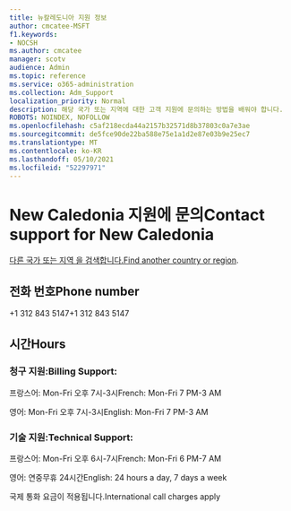 ```yaml
---
title: 뉴칼레도니아 지원 정보
author: cmcatee-MSFT
f1.keywords:
- NOCSH
ms.author: cmcatee
manager: scotv
audience: Admin
ms.topic: reference
ms.service: o365-administration
ms.collection: Adm_Support
localization_priority: Normal
description: 해당 국가 또는 지역에 대한 고객 지원에 문의하는 방법을 배워야 합니다.
ROBOTS: NOINDEX, NOFOLLOW
ms.openlocfilehash: c5af218ecda44a2157b32571d8b37803c0a7e3ae
ms.sourcegitcommit: de5fce90de22ba588e75e1a1d2e87e03b9e25ec7
ms.translationtype: MT
ms.contentlocale: ko-KR
ms.lasthandoff: 05/10/2021
ms.locfileid: "52297971"
---
```

# <a name="contact-support-for-new-caledonia"></a><span data-ttu-id="e7312-103">New Caledonia 지원에 문의</span><span class="sxs-lookup"><span data-stu-id="e7312-103">Contact support for New Caledonia</span></span>

<span data-ttu-id="e7312-104">[다른 국가 또는 지역 을 검색합니다.](../../business-video/get-help-support.md)</span><span class="sxs-lookup"><span data-stu-id="e7312-104">[Find another country or region](../../business-video/get-help-support.md).</span></span>

## <a name="phone-number"></a><span data-ttu-id="e7312-105">전화 번호</span><span class="sxs-lookup"><span data-stu-id="e7312-105">Phone number</span></span>
<span data-ttu-id="e7312-106">+1 312 843 5147</span><span class="sxs-lookup"><span data-stu-id="e7312-106">+1 312 843 5147</span></span>

## <a name="hours"></a><span data-ttu-id="e7312-107">시간</span><span class="sxs-lookup"><span data-stu-id="e7312-107">Hours</span></span>
### <a name="billing-support"></a><span data-ttu-id="e7312-108">청구 지원:</span><span class="sxs-lookup"><span data-stu-id="e7312-108">Billing Support:</span></span>

<span data-ttu-id="e7312-109">프랑스어: Mon-Fri 오후 7시-3시</span><span class="sxs-lookup"><span data-stu-id="e7312-109">French: Mon-Fri 7 PM-3 AM</span></span>

<span data-ttu-id="e7312-110">영어: Mon-Fri 오후 7시-3시</span><span class="sxs-lookup"><span data-stu-id="e7312-110">English: Mon-Fri 7 PM-3 AM</span></span>

### <a name="technical-support"></a><span data-ttu-id="e7312-111">기술 지원:</span><span class="sxs-lookup"><span data-stu-id="e7312-111">Technical Support:</span></span>

<span data-ttu-id="e7312-112">프랑스어: Mon-Fri 오후 6시-7시</span><span class="sxs-lookup"><span data-stu-id="e7312-112">French: Mon-Fri 6 PM-7 AM</span></span>

<span data-ttu-id="e7312-113">영어: 연중무휴 24시간</span><span class="sxs-lookup"><span data-stu-id="e7312-113">English: 24 hours a day, 7 days a week</span></span>

<span data-ttu-id="e7312-114">국제 통화 요금이 적용됩니다.</span><span class="sxs-lookup"><span data-stu-id="e7312-114">International call charges apply</span></span>
